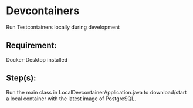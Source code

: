 # Devcontainers
Run Testcontainers locally during development

## Requirement:
Docker-Desktop installed

## Step(s):
Run the main class in LocalDevcontainerApplication.java to download/start a local container with the latest image of PostgreSQL.

